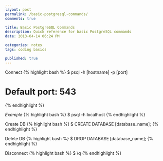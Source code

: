 ```yaml
---
layout: post
permalink: /basic-postgresql-commands/
comments: true

title: Basic PostgreSQL Commands
description: Quick reference for basic PostgreSQL commands
date: 2013-04-14 06:24 PM

categories: notes
tags: coding basics

published: true
---
```


Connect
{% highlight bash %}
$ psql -h [hostname] -p [port]
# Default port: 543
{% endhighlight %}

_Example_
{% highlight bash %}
$ psql -h localhost
{% endhighlight %}

Create DB
{% highlight bash %}
$ CREATE DATABASE [database_name];
{% endhighlight %}

Delete DB
{% highlight bash %}
$ DROP DATABASE [database_name];
{% endhighlight %}

Disconnect
{% highlight bash %}
$ \q
{% endhighlight %}